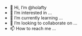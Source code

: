 - 👋 Hi, I’m @holafty
- 👀 I’m interested in ...
- 🌱 I’m currently learning ...
- 💞️ I’m looking to collaborate on ...
- 📫 How to reach me ...

<!---
holafty/holafty is a ✨ special ✨ repository because its `README.md` (this file) appears on your GitHub profile.
You can click the Preview link to take a look at your changes.
--->
